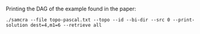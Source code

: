 

Printing the DAG of the example found in the paper:
```
./samcra --file topo-pascal.txt --topo --id --bi-dir --src 0 --print-solution dest=4,m1=6 --retrieve all
```
